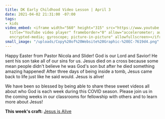 ```yaml
---
title: DK Early Childhood Video Lesson | April 3
date: 2021-04-02 21:31:00 -07:00
tags:
- kids
video_embed: <iframe width="560" height="315" src="https://www.youtube.com/embed/AmjCZEuF8Cg"
  title="YouTube video player" frameborder="0" allow="accelerometer; autoplay; clipboard-write;
  encrypted-media; gyroscope; picture-in-picture" allowfullscreen></iframe>
small_image: "/uploads/Copy%20of%20Website%20Graphic-%20EC-7619d4.png"
---
```


Happy Easter from Pastor Nicola and Slider! God is our Lord and Savior! He sent his son take all of our sins for us. Jesus died on a cross because some mean people didn't believe he was God's son but after he died something amazing happened! After three days of being inside a tomb, Jesus came back to life just like he said would. Jesus is alive!

We have been so blessed by being able to share these sweet videos all about who God is each week during this COVID season. Please join us in the coming weeks in our classrooms for fellowship with others and to learn more about Jesus!

**This week's craft:** [Jesus is Alive](https://drive.google.com/file/d/1fko9Ur3vGoZpl4TW6XndSTAbqvGrkefH/view?usp=sharing)